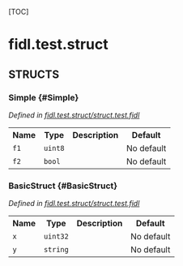 [TOC]

# fidl.test.struct




## **STRUCTS**

### Simple {#Simple}
*Defined in [fidl.test.struct/struct.test.fidl](https://fuchsia.googlesource.com/fuchsia/+/HEAD/struct.test.fidl#3)*



<table>
    <tr><th>Name</th><th>Type</th><th>Description</th><th>Default</th></tr><tr id="Simple.f1">
            <td><code>f1</code></td>
            <td>
                <code>uint8</code>
            </td>
            <td></td>
            <td>No default</td>
        </tr><tr id="Simple.f2">
            <td><code>f2</code></td>
            <td>
                <code>bool</code>
            </td>
            <td></td>
            <td>No default</td>
        </tr>
</table>

### BasicStruct {#BasicStruct}
*Defined in [fidl.test.struct/struct.test.fidl](https://fuchsia.googlesource.com/fuchsia/+/HEAD/struct.test.fidl#8)*



<table>
    <tr><th>Name</th><th>Type</th><th>Description</th><th>Default</th></tr><tr id="BasicStruct.x">
            <td><code>x</code></td>
            <td>
                <code>uint32</code>
            </td>
            <td></td>
            <td>No default</td>
        </tr><tr id="BasicStruct.y">
            <td><code>y</code></td>
            <td>
                <code>string</code>
            </td>
            <td></td>
            <td>No default</td>
        </tr>
</table>














